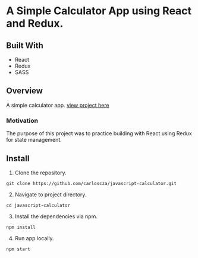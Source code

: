 # A Simple Calculator App using React and Redux.

## Built With

- React
- Redux
- SASS

## Overview

A simple calculator app.
[view project here](https://carloscza.github.io/javascript-calculator/)

### Motivation

The purpose of this project was to practice building with React using Redux for state management.

## Install

1. Clone the repository.

```
git clone https://github.com/carloscza/javascript-calculator.git

```

2. Navigate to project directory.

```
cd javascript-calculator

```

3. Install the dependencies via npm.

```
npm install

```

4. Run app locally.

```
npm start

```
